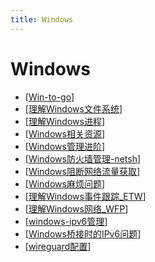 ```yaml
---
title: Windows
---
```


# Windows

- [[Win-to-go]]
- [[理解Windows文件系统]]
- [[理解Windows进程]]
- [[Windows相关资源]]
- [[Windows管理进阶]]
- [[Windows防火墙管理-netsh]]
- [[Windows阻断网络流量获取]]
- [[Windows麻烦问题]]
- [[理解Windows事件跟踪_ETW]]
- [[理解Windows网络_WFP]]
- [[windows-ipv6管理]]
- [[Windows桥接时的IPv6问题]]
- [[wireguard配置]]

[//begin]: # "Autogenerated link references for markdown compatibility"
[Win-to-go]: Win-to-go.md "Windows To Go"
[理解Windows文件系统]: 理解Windows文件系统.md "理解Windows文件系统"
[理解Windows进程]: 理解Windows进程.md "理解Windows进程"
[Windows相关资源]: Windows相关资源.md "Windows 资源整理"
[Windows管理进阶]: Windows管理进阶.md "Windows管理进阶"
[Windows防火墙管理-netsh]: Windows防火墙管理-netsh.md "Windows 防火墙管理-netsh"
[Windows阻断网络流量获取]: Windows阻断网络流量获取.md "Windows 阻断网络流量获取"
[Windows麻烦问题]: Windows麻烦问题.md "Windows麻烦问题"
[理解Windows事件跟踪_ETW]: 理解Windows事件跟踪_ETW.md "理解 ETW"
[理解Windows网络_WFP]: 理解Windows网络_WFP.md "理解 Windows 网络"
[windows-ipv6管理]: windows-ipv6管理.md "windows-ipv6管理"
[Windows桥接时的IPv6问题]: ../../blog/Windows桥接时的IPv6问题.md "WindowsServer桥接时的IPv6问题"
[wireguard配置]: wireguard配置.md "wireguard 配置"
[//end]: # "Autogenerated link references"
